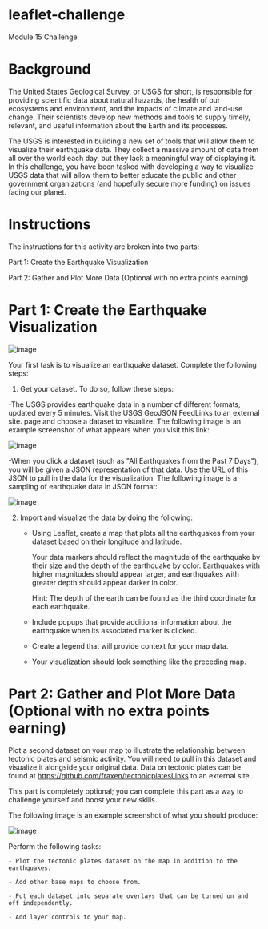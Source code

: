 # leaflet-challenge
Module 15 Challenge

# Background
The United States Geological Survey, or USGS for short, is responsible for providing scientific data about natural hazards, the health of our ecosystems and environment, and the impacts of climate and land-use change. Their scientists develop new methods and tools to supply timely, relevant, and useful information about the Earth and its processes.

The USGS is interested in building a new set of tools that will allow them to visualize their earthquake data. 
They collect a massive amount of data from all over the world each day, but they lack a meaningful way of displaying it. 
In this challenge, you have been tasked with developing a way to visualize USGS data that will allow them to better educate the public and other government organizations (and hopefully secure more funding) on issues facing our planet.

# Instructions
The instructions for this activity are broken into two parts:

Part 1: Create the Earthquake Visualization

Part 2: Gather and Plot More Data (Optional with no extra points earning)

# Part 1: Create the Earthquake Visualization
![image](https://user-images.githubusercontent.com/117872216/231568595-3a464585-6dc1-442b-8fbb-bb1f67040f90.png)

Your first task is to visualize an earthquake dataset. Complete the following steps:

1. Get your dataset. To do so, follow these steps:

-The USGS provides earthquake data in a number of different formats, updated every 5 minutes.
 Visit the USGS GeoJSON FeedLinks to an external site. page and choose a dataset to visualize. 
 The following image is an example screenshot of what appears when you visit this link:

![image](https://user-images.githubusercontent.com/117872216/231568638-065323fa-87ef-4d5b-99ee-12224866e4d8.png)

-When you click a dataset (such as "All Earthquakes from the Past 7 Days"), you will be given a JSON representation of that data. 
 Use the URL of this JSON to pull in the data for the visualization. The following image is a sampling of earthquake data in JSON format:

![image](https://user-images.githubusercontent.com/117872216/231568672-cb8daee1-f1da-4af2-9555-8addcac1232f.png)

2. Import and visualize the data by doing the following:

    - Using Leaflet, create a map that plots all the earthquakes from your dataset based on their longitude and latitude.

        Your data markers should reflect the magnitude of the earthquake by their size and the depth of the earthquake by color. Earthquakes with higher magnitudes should appear larger, and earthquakes with greater depth should appear darker in color.

        Hint: The depth of the earth can be found as the third coordinate for each earthquake.

    - Include popups that provide additional information about the earthquake when its associated marker is clicked.

    - Create a legend that will provide context for your map data.

    - Your visualization should look something like the preceding map.

# Part 2: Gather and Plot More Data (Optional with no extra points earning)
Plot a second dataset on your map to illustrate the relationship between tectonic plates and seismic activity.
You will need to pull in this dataset and visualize it alongside your original data. 
Data on tectonic plates can be found at https://github.com/fraxen/tectonicplatesLinks to an external site..

This part is completely optional; you can complete this part as a way to challenge yourself and boost your new skills.

The following image is an example screenshot of what you should produce:

![image](https://user-images.githubusercontent.com/117872216/231568714-3fbf0d92-f7c8-417d-8d1a-8a846510551e.png)

Perform the following tasks:

    - Plot the tectonic plates dataset on the map in addition to the earthquakes.

    - Add other base maps to choose from.

    - Put each dataset into separate overlays that can be turned on and off independently.

    - Add layer controls to your map.
